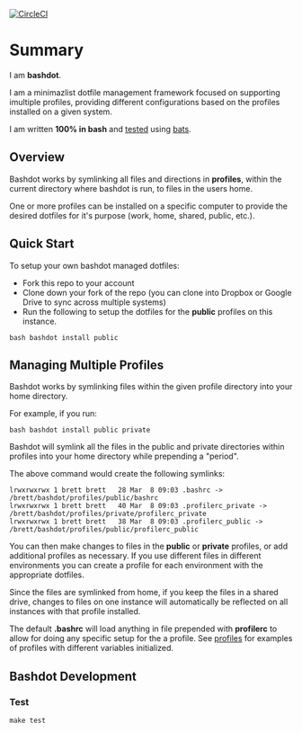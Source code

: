 [![CircleCI](https://circleci.com/gh/weavenet/bashdot/tree/master.svg?style=svg)](https://circleci.com/gh/weavenet/bashdot/tree/master)

# Summary

I am **bashdot**.

I am a minimazlist dotfile management framework focused on supporting imultiple profiles, providing different
configurations based on the profiles installed on a given system.

I am written **100% in bash** and [tested](https://circleci.com/gh/weavenet/bashdot/tree/master) using [bats](https://github.com/sstephenson/bats).

## Overview

Bashdot works by symlinking all files and directions in **profiles**, within the current
directory where bashdot is run, to files in the users home.

One or more profiles can be installed on a specific computer to provide
the desired dotfiles for it's purpose (work, home, shared, public, etc.).

## Quick Start

To setup your own bashdot managed dotfiles:

* Fork this repo to your account
* Clone down your fork of the repo (you can clone into Dropbox or Google Drive to sync
across multiple systems) 
* Run the following to setup the dotfiles for the **public** profiles on this instance.

```
bash bashdot install public
```

## Managing Multiple Profiles

Bashdot works by symlinking files within the given profile directory into your home directory.

For example, if you run:

```
bash bashdot install public private
```

Bashdot will symlink all the files in the public and private directories within profiles
into your home directory while prepending a "period".

The above command would create the following symlinks:

```
lrwxrwxrwx 1 brett brett   28 Mar  8 09:03 .bashrc -> /brett/bashdot/profiles/public/bashrc
lrwxrwxrwx 1 brett brett   40 Mar  8 09:03 .profilerc_private -> /brett/bashdot/profiles/private/profilerc_private
lrwxrwxrwx 1 brett brett   38 Mar  8 09:03 .profilerc_public -> /brett/bashdot/profiles/public/profilerc_public
```

You can then make changes to files in the **public** or **private** profiles, or
add additional profiles as necessary.  If you use different files in different
environments you can create a profile for each environment with the appropriate dotfiles.

Since the files are symlinked from home, if you keep the files in a shared
drive, changes to files on one instance will automatically be reflected on all
instances with that profile installed.

The default **.bashrc** will load anything in file prepended with **profilerc** to
allow for doing any specific setup for the a profile. See
[profiles](https://github.com/weavenet/bashdot/tree/master/profiles)
for examples of profiles with different variables initialized.

## Bashdot Development

### Test

```
make test
```
